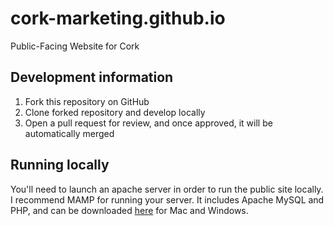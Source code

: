 # cork-marketing.github.io
Public-Facing Website for Cork

## Development information
1. Fork this repository on GitHub
2. Clone forked repository and develop locally
3. Open a pull request for review, and once approved, it will be automatically merged

## Running locally
You'll need to launch an apache server in order to run the public site locally.
I recommend MAMP for running your server. It includes Apache MySQL and PHP, and
can be downloaded [here](https://www.mamp.info/en/downloads/) for Mac and Windows.
